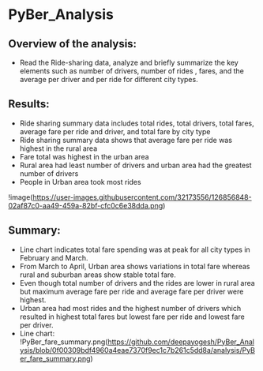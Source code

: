 # PyBer_Analysis

## Overview of the analysis:
- Read the Ride-sharing data, analyze and briefly summarize the key elements such as number of drivers, number of rides , fares, and the average per driver and per ride for different city types.  

## Results:
- Ride sharing summary data includes total rides, total drivers, total fares, average fare per ride and driver, and total fare by city type  
- Ride sharing summary data shows that average fare per ride was highest in the rural area 
- Fare total was highest in the urban area 
- Rural area had least number of drivers and urban area had the greatest number of drivers
- People in Urban area took most rides
   
!image(https://user-images.githubusercontent.com/32173556/126856848-02af87c0-aa49-459a-82bf-cfc0c6e38dda.png)      
      
## Summary:
- Line chart indicates total fare spending was at peak for all city types in February and March. 
- From March to April, Urban area shows variations in total fare whereas rural and suburban areas show stable total fare.
- Even though total number of drivers and the rides are lower in rural area but maximum average fare per ride and average fare per driver were highest. 
- Urban area had most rides and the highest number of drivers which resulted in highest total fares but lowest fare per ride and lowest fare per driver.
- Line chart: 
!PyBer_fare_summary.png(https://github.com/deepayogesh/PyBer_Analysis/blob/0f00309bdf4960a4eae7370f9ec1c7b261c5dd8a/analysis/PyBer_fare_summary.png)
